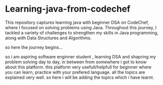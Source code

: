 # Learning-java-from-codechef
This repository captures learning java with beginner DSA on CodeChef, where I focused on solving problems using Java. Throughout this journey, I tackled a variety of challenges to strengthen my skills in Java programming, along with Data Structures and Algorithms.

so here the journey begins...

so i am aspiring software enginner student , learning DSA and shapring my problem solving day to day, in between from somewhere i got to know about this platform.
this platform very usefull/helpfull for beginner where you can learn, practice with your prefered language.
all the topics are explained very well. 
so here i will be adding the topics which i have learnt.
